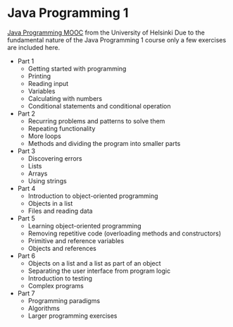 # Java Programming 1
[Java Programming MOOC](https://java-programming.mooc.fi/) from the University of Helsinki
Due to the fundamental nature of the Java Programming 1 course only a few exercises are included here.

- Part 1
  - Getting started with programming
  - Printing
  - Reading input
  - Variables
  - Calculating with numbers
  - Conditional statements and conditional operation
- Part 2
  - Recurring problems and patterns to solve them
  - Repeating functionality
  - More loops
  - Methods and dividing the program into smaller parts
- Part 3
  - Discovering errors
  - Lists
  - Arrays
  - Using strings
- Part 4
  - Introduction to object-oriented programming
  - Objects in a list
  - Files and reading data
- Part 5
  - Learning object-oriented programming
  - Removing repetitive code (overloading methods and constructors)
  - Primitive and reference variables
  - Objects and references
- Part 6
  - Objects on a list and a list as part of an object
  - Separating the user interface from program logic
  - Introduction to testing
  - Complex programs
- Part 7
  - Programming paradigms
  - Algorithms
  - Larger programming exercises
